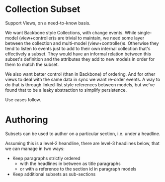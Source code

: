 
Collection Subset
=================

Support Views, on a need-to-know basis.

We want Backbone style Collections, with change events.
While single-model (view+controller)s are trivial to maintain,
we need some layer between the collection and multi-model (view+controller)s.
Otherwise they tend to listen to events just to add to their own
internal collection that's effectively a subset.
They would have an informal relation between this subset's definition
and the attributes they add to new models in order for them to match the subset.

We also want better control (than in Backbone) of ordering.
And for other views to deal with the same data in sync we want re-order events.
A way to do that is through linked-list style references between models,
but we've found that to be a leaky abstraction to simplify persistence.

Use cases follow.

Authoring
=========

Subsets can be used to author on a particular section, i.e. under a headline.

Assuming this is a level-2 heandline, there are level-3 headlines below,
that we can manage in two ways:
 * Keep paragraphs strictly ordered
   - with the headlines in between as title paragraphs
   - or with a reference to the section id in paragraph models
 * Keep additional subsets as sub-sections
